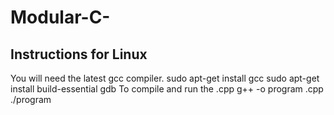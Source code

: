 # Modular-C-

## Instructions for Linux
You will need the latest gcc compiler.
	sudo apt-get install gcc
    sudo apt-get install build-essential gdb
To compile and run the .cpp 
    g++ -o program <filename>.cpp
    ./program
